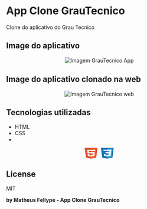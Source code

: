 # App Clone GrauTecnico
Clone do aplicativo do Grau Tecnico

## Image do aplicativo
<div align="center"> 
  <img align="center" alt="Imagem GrauTecnico App"src="https://i.imgur.com/HiyOsqV.jpg">
</div>

## Image do aplicativo clonado na web
<div align="center">
  <img align="center" alt="Imagem GrauTecnico web"src="https://i.imgur.com/B5Lblsc.png">
</div>

## Tecnologias utilizadas

- HTML
- CSS
-

<div align="center"> 
  <img align="center" alt="Mat-HTML" height="30" width="40" src="https://raw.githubusercontent.com/devicons/devicon/master/icons/html5/html5-original.svg">
  <img align="center" alt="Mat-CSS" height="30" width="40" src="https://raw.githubusercontent.com/devicons/devicon/master/icons/css3/css3-original.svg">
</div>

## License

MIT

**by Matheus Fellype - App Clone GrauTecnico**
